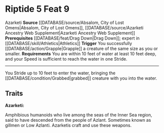 ﻿---
actions: '[reaction]'
feat: Riptide
id: '2679'
level: '9'
name: Riptide
prerequisite: '[[DATABASE/feat/Drag Down|Drag Down]] ; Expert in [[DATABASE/skill/Athletics|Athletics]]'
rarity: Common
requirement: You are within 10 feet of water at least 10 feet deep, and your Speed
  is sufficient to reach thewater in one Stride.
source: '[[DATABASE/source/Absalom, City of Lost Omens|Absalom, City of Lost Omens]]'
trait:
- '[[DATABASE/trait/Azarketi|Azarketi]]'
trigger: You successfully [[DATABASE/action/Grapple|Grapple]] a creature of the same
  size asyou or smaller.
type: Feat

---
# Riptide <span class="action-icon">5</span> <span class="item-type">Feat 9</span>

<span class="item-trait">Azarketi</span>
**Source** [[DATABASE/source/Absalom, City of Lost Omens|Absalom, City of Lost Omens]], [[DATABASE/source/Azarketi Ancestry Web Supplement|Azarketi Ancestry Web Supplement]]
**Prerequisites** [[DATABASE/feat/Drag Down|Drag Down]]; expert in [[DATABASE/skill/Athletics|Athletics]]
**Trigger** You successfully [[DATABASE/action/Grapple|Grapple]] a creature of the same size as you or smaller.
**Requirements** You are within 10 feet of water at least 10 feet deep, and your Speed is sufficient to reach the water in one Stride.

---
You Stride up to 10 feet to enter the water, bringing the [[DATABASE/condition/Grabbed|grabbed]] creature with you into the water.

## Traits

**Azarketi:**

Amphibious humanoids who live among the seas of the Inner Sea region, said to have descended from the people of Azlant. Sometimes known as gillmen or Low Azlanti.
Azarketis craft and use these weapons.
